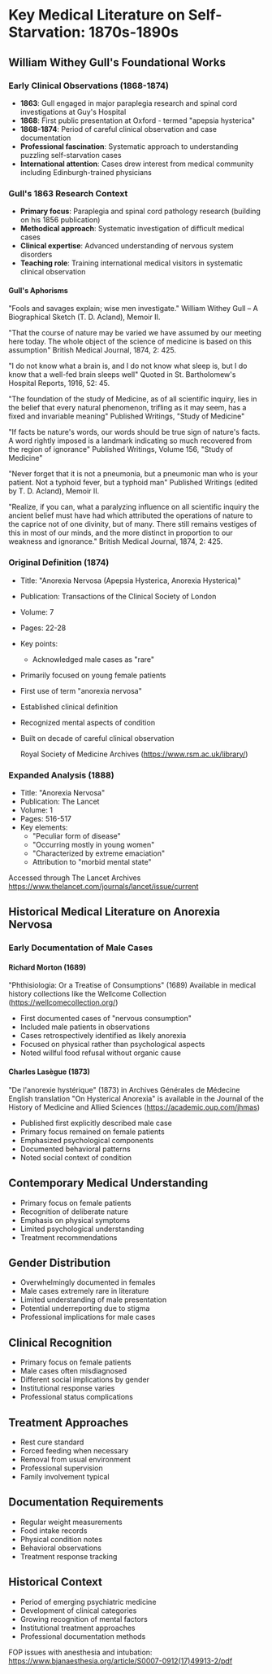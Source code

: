 # Key Medical Literature on Self-Starvation: 1870s-1890s

## William Withey Gull's Foundational Works

### Early Clinical Observations (1868-1874)
- **1863**: Gull engaged in major paraplegia research and spinal cord investigations at Guy's Hospital
- **1868**: First public presentation at Oxford - termed "apepsia hysterica"
- **1868-1874**: Period of careful clinical observation and case documentation
- **Professional fascination**: Systematic approach to understanding puzzling self-starvation cases
- **International attention**: Cases drew interest from medical community including Edinburgh-trained physicians

### Gull's 1863 Research Context
- **Primary focus**: Paraplegia and spinal cord pathology research (building on his 1856 publication)
- **Methodical approach**: Systematic investigation of difficult medical cases
- **Clinical expertise**: Advanced understanding of nervous system disorders
- **Teaching role**: Training international medical visitors in systematic clinical observation

#### Gull's Aphorisms

"Fools and savages explain; wise men investigate." William Withey Gull – A Biographical Sketch (T. D. Acland), Memoir II.

"That the course of nature may be varied we have assumed by our meeting here today. The whole object of the science of medicine is based on this assumption" British Medical Journal, 1874, 2: 425.

"I do not know what a brain is, and I do not know what sleep is, but I do know that a well-fed brain sleeps well" Quoted in St. Bartholomew's Hospital Reports, 1916, 52: 45.

"The foundation of the study of Medicine, as of all scientific inquiry, lies in the belief that every natural phenomenon, trifling as it may seem, has a fixed and invariable meaning" Published Writings, "Study of Medicine"

"If facts be nature's words, our words should be true sign of nature's facts. A word rightly imposed is a landmark indicating so much recovered from the region of ignorance" Published Writings, Volume 156, "Study of Medicine"

"Never forget that it is not a pneumonia, but a pneumonic man who is your patient. Not a typhoid fever, but a typhoid man" Published Writings (edited by T. D. Acland), Memoir II.

"Realize, if you can, what a paralyzing influence on all scientific inquiry the ancient belief must have had which attributed the operations of nature to the caprice not of one divinity, but of many. There still remains vestiges of this in most of our minds, and the more distinct in proportion to our weakness and ignorance." British Medical Journal, 1874, 2: 425.

### Original Definition (1874)
- Title: "Anorexia Nervosa (Apepsia Hysterica, Anorexia Hysterica)"
- Publication: Transactions of the Clinical Society of London
- Volume: 7
- Pages: 22-28
- Key points:
  - Acknowledged male cases as "rare"
- Primarily focused on young female patients
- First use of term "anorexia nervosa"
- Established clinical definition
- Recognized mental aspects of condition
- Built on decade of careful clinical observation

  Royal Society of Medicine Archives (https://www.rsm.ac.uk/library/)


### Expanded Analysis (1888)
- Title: "Anorexia Nervosa"
- Publication: The Lancet
- Volume: 1
- Pages: 516-517
- Key elements:
  - "Peculiar form of disease"
  - "Occurring mostly in young women"
  - "Characterized by extreme emaciation"
  - Attribution to "morbid mental state"

Accessed through The Lancet Archives  https://www.thelancet.com/journals/lancet/issue/current

## Historical Medical Literature on Anorexia Nervosa

### Early Documentation of Male Cases

#### Richard Morton (1689)

"Phthisiologia: Or a Treatise of Consumptions" (1689)
Available in medical history collections like the Wellcome Collection (https://wellcomecollection.org/)

- First documented cases of "nervous consumption"
- Included male patients in observations
- Cases retrospectively identified as likely anorexia
- Focused on physical rather than psychological aspects
- Noted willful food refusal without organic cause

#### Charles Lasègue (1873)

"De l'anorexie hystérique" (1873) in Archives Générales de Médecine
English translation "On Hysterical Anorexia" is available in the Journal of the History of Medicine and Allied Sciences (https://academic.oup.com/jhmas)
- Published first explicitly described male case
- Primary focus remained on female patients
- Emphasized psychological components
- Documented behavioral patterns
- Noted social context of condition


## Contemporary Medical Understanding
- Primary focus on female patients
- Recognition of deliberate nature
- Emphasis on physical symptoms
- Limited psychological understanding
- Treatment recommendations

## Gender Distribution
- Overwhelmingly documented in females
- Male cases extremely rare in literature
- Limited understanding of male presentation
- Potential underreporting due to stigma
- Professional implications for male cases

## Clinical Recognition
- Primary focus on female patients
- Male cases often misdiagnosed
- Different social implications by gender
- Institutional response varies
- Professional status complications

## Treatment Approaches
- Rest cure standard
- Forced feeding when necessary
- Removal from usual environment
- Professional supervision
- Family involvement typical

## Documentation Requirements
- Regular weight measurements
- Food intake records
- Physical condition notes
- Behavioral observations
- Treatment response tracking

## Historical Context
- Period of emerging psychiatric medicine
- Development of clinical categories
- Growing recognition of mental factors
- Institutional treatment approaches
- Professional documentation methods 


FOP issues with anesthesia and intubation: https://www.bjanaesthesia.org/article/S0007-0912(17)49913-2/pdf

